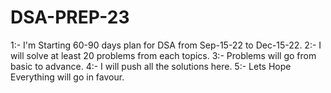 # DSA-PREP-23
1:- I'm Starting 60-90 days plan for DSA from Sep-15-22 to Dec-15-22.
2:- I will solve at least 20 problems from each topics.
3:- Problems will go from basic to advance.
4:- I will push all the solutions here.
5:- Lets Hope Everything will go in favour.
